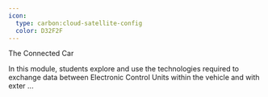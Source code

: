 ```yaml
---
icon:
  type: carbon:cloud-satellite-config
  color: D32F2F
---
```

The Connected Car

In this module, students explore and use the technologies required to exchange data between Electronic Control Units within the vehicle and with exter ... 
